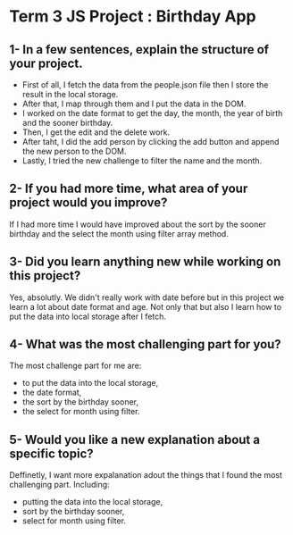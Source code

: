 # Term 3 JS Project : Birthday App

## 1- In a few sentences, explain the structure of your project.
- First of all, I fetch the data from the people.json file then I store the result in the local storage.
- After that, I map through them and I put the data in the DOM.
- I worked on the date format to get the day, the month, the year of birth and the sooner birthday.
- Then, I get the edit and the delete work.
- After taht, I did the add person by clicking the add button and append the new person to the DOM.
- Lastly, I tried the new challenge to filter the name and the month.
## 2- If you had more time, what area of your project would you improve?
If I had more time I would have improved about the sort by the sooner birthday and the select the month using filter array method.
## 3- Did you learn anything new while working on this project?
Yes, absolutly. We didn't really work with date before but in this project we learn a lot about date format and age. Not only that but also I learn how to put the data into local storage after I fetch.
## 4- What was the most challenging part for you?
The most challenge part for me are:
- to put the data into the local storage,
- the date format,
- the sort by the birthday sooner,
- the select for month using filter.
## 5- Would you like a new explanation about a specific topic?
Deffinetly, I want more expalanation adout the things that I found the most challenging part. Including: 
- putting the data into the local storage,
- sort by the birthday sooner,
- select for month using filter.
